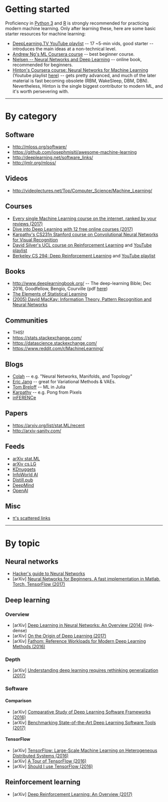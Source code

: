
# Getting started
Proficiency in [Python 3](https://www.python.org/) and [R](https://www.r-project.org/) is strongly recommended for practicing modern machine learning. Only after learning these, here are some basic starter resources for machine learning:

* [DeepLearning.TV YouTube playlist](https://www.youtube.com/playlist?list=PLjJh1vlSEYgvZ3ze_4pxKHNh1g5PId36-) -- 17 ~5-min vids, good starter -- introduces the main ideas at a non-technical level.
* [Andrew Ng's ML Coursera course](https://www.youtube.com/view_play_list?p=A89DCFA6ADACE599) -- best beginner course.
* [Nielsen -- Neural Networks and Deep Learning](http://neuralnetworksanddeeplearning.com/index.html) -- online book, recommended for beginners.
* [Hinton's Coursera course: Neural Networks for Machine Learning](https://www.coursera.org/learn/neural-networks) (Youtube playlist [here](https://www.youtube.com/playlist?list=PLoRl3Ht4JOcdU872GhiYWf6jwrk_SNhz9)) -- gets pretty advanced, and much of the later material is fast becoming obsolete (RBM, WakeSleep, DBM, DBN). Nevertheless, Hinton is the single biggest contributor to modern ML, and it's worth persevering with.

---

# By category

## Software
* http://mloss.org/software/
* https://github.com/josephmisiti/awesome-machine-learning
* http://deeplearning.net/software_links/
* http://jmlr.org/mloss/

## Videos
* http://videolectures.net/Top/Computer_Science/Machine_Learning/

## Courses
* [Every single Machine Learning course on the internet, ranked by your reviews (2017)](https://medium.freecodecamp.com/every-single-machine-learning-course-on-the-internet-ranked-by-your-reviews-3c4a7b8026c0)
* [Dive into Deep Learning with 12 free online courses (2017)](https://medium.freecodecamp.com/dive-into-deep-learning-with-these-23-online-courses-bf247d289cc0)
* [Karpathy's CS231n Stanford course on Convolutional Neural Networks for Visual Recognition](http://cs231n.stanford.edu/)
* [David Silver's UCL course on Reinforcement Learning](http://www0.cs.ucl.ac.uk/staff/d.silver/web/Teaching.html) and [YouTube playlist](https://www.youtube.com/playlist?list=PLMZdRRhAoLnKFxZlmFoFp0uHVvN2PSE9T)
* [Berkeley CS 294: Deep Reinforcement Learning](http://rll.berkeley.edu/deeprlcourse/) and [YouTube playlist](https://www.youtube.com/playlist?list=PLkFD6_40KJIwTmSbCv9OVJB3YaO4sFwkX)

## Books
* http://www.deeplearningbook.org/ -- The deep-learning Bible; Dec 2016, Goodfellow, Bengio, Courville (pdf [here](https://github.com/HFTrader/DeepLearningBook))
* [The Elements of Statistical Learning](https://statweb.stanford.edu/~tibs/ElemStatLearn/)
* [(2005) David MacKay: Information Theory, Pattern Recognition and Neural Networks](http://www.inference.phy.cam.ac.uk/itprnn/book.html)

## Communities
* THIS!
* https://stats.stackexchange.com/
* https://datascience.stackexchange.com/
* https://www.reddit.com/r/MachineLearning/

## Blogs
* [Colah](http://colah.github.io/) -- e.g. "Neural Networks, Manifolds, and Topology"
* [Eric Jang](http://blog.evjang.com/) -- great for Variational Methods & VAEs.
* [Tom Breloff](http://www.breloff.com/blog/) -- ML in Julia
* [Karpathy](http://karpathy.github.io/) -- e.g. Pong from Pixels
* [inFERENCe](http://www.inference.vc)

## Papers
* https://arxiv.org/list/stat.ML/recent
* http://arxiv-sanity.com/

## Feeds
* [arXiv stat.ML](https://export.arxiv.org/rss/stat.ML/recent)
* [arXiv cs.LG](https://export.arxiv.org/rss/cs.LG/recent)
* [KDnuggets](https://feeds.feedburner.com/kdnuggets-data-mining-analytics)
* [InfoWorld AI](http://www.infoworld.com/category/artificial-intelligence/index.rss)
* [Distill.pub](http://distill.pub/rss.xml)
* [DeepMind](https://deepmind.com/blog/feed/basic/)
* [OpenAI](https://blog.openai.com/rss/)

## Misc
* [π's scattered links](http://pipad.org/wiki/index.php/Machine_Learning)

---

# By topic

## Neural networks
* [Hacker's guide to Neural Networks](http://karpathy.github.io/neuralnets/)
* [arXiv] [Neural Networks for Beginners. A fast implementation in Matlab, Torch, TensorFlow (2017)](https://arxiv.org/abs/1703.05298)

## Deep learning
### Overview
* [arXiv] [Deep Learning in Neural Networks: An Overview (2014)](https://arxiv.org/abs/1404.7828) (link-dense)
* [arXiv] [On the Origin of Deep Learning (2017)](https://arxiv.org/abs/1702.07800)
* [arXiv] [Fathom: Reference Workloads for Modern Deep Learning Methods (2016)](https://arxiv.org/abs/1608.06581)
### Depth
* [arXiv] [Understanding deep learning requires rethinking generalization (2017)](https://arxiv.org/abs/1611.03530)
### Software
#### Comparison
* [arXiv] [Comparative Study of Deep Learning Software Frameworks (2016)](https://arxiv.org/abs/1511.06435)
* [arXiv] [Benchmarking State-of-the-Art Deep Learning Software Tools (2017)](https://arxiv.org/abs/1608.07249)
#### TensorFlow
* [arXiv] [TensorFlow: Large-Scale Machine Learning on Heterogeneous Distributed Systems (2016)](https://arxiv.org/abs/1603.04467)
* [arXiv] [A Tour of TensorFlow (2016)](https://arxiv.org/abs/1610.01178)
* [arXiv] [Should I use TensorFlow (2016)](https://arxiv.org/abs/1611.08903)

## Reinforcement learning
* [arXiv] [Deep Reinforcement Learning: An Overview (2017)](https://arxiv.org/abs/1701.07274)
